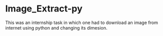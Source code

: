 # Image_Extract-py

This was an internship task in which one had to download an image from internet using python and changing its dimesion.
